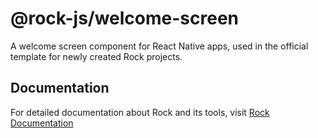 # @rock-js/welcome-screen

A welcome screen component for React Native apps, used in the official template for newly created Rock projects.

## Documentation

For detailed documentation about Rock and its tools, visit [Rock Documentation](https://rockjs.dev)
